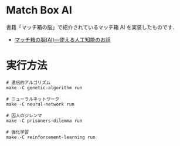 # Match Box AI

書籍「マッチ箱の脳」で紹介されているマッチ箱 AI を実装したものです.

 * [マッチ箱の脳(AI)―使える人工知能のお話](https://www.amazon.co.jp/dp/B00DT4DY0M)

# 実行方法

    # 遺伝的アルゴリズム
    make -C genetic-algorithm run

    # ニューラルネットワーク
    make -C neural-network run

    # 囚人のジレンマ
    make -C prisoners-dilemma run

    # 強化学習
    make -C reinforcement-learning run

